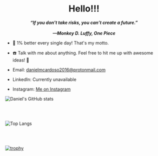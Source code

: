 <div id="header" align="center">
</div>

  <h1 align="center">
    Hello!!!
  </h1>
  <p align="center">
    <strong>
      <i>
        “If you don’t take risks, you can’t create a future.”<br><br>—Monkey D. Luffy, One Piece
      </i>
    </strong>
  </p>
  
  - :seedling: 1% better every single day! That's my motto.
  
  - :phone: Talk with me about anything. Feel free to hit me up with awesome ideas! :exploding_head:
  - Email: danielmcardoso2016@protonmail.com
  - LinkedIn: Currently unavailable
  - Instagram: <a href="https://www.instagram.com/onepercentdan/">Me on Instagram</a>
  
![Daniel's GitHub stats](https://github-readme-stats.vercel.app/api?username=danieltwentynine&theme=tokyonight&show_icons=true)

<br><br>

![Top Langs](https://github-readme-stats.vercel.app/api/top-langs/?username=danieltwentynine&layout=compact&langs_count=7&theme=tokyonight)

<br><br>

[![trophy](https://github-profile-trophy.vercel.app/?username=danieltwentynine&theme=onedark)](https://github.com/ryo-ma/github-profile-trophy)

